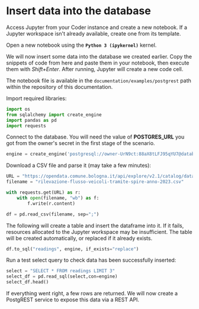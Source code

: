 # Insert data into the database

Access Jupyter from your Coder instance and create a new notebook. If a Jupyter workspace isn't already available, create one from its template.

Open a new notebook using the **`Python 3 (ipykernel)`** kernel.

We will now insert some data into the database we created earlier. Copy the snippets of code from here and paste them in your notebook, then execute them with *Shift+Enter*. After running, Jupyter will create a new code cell.

The notebook file is available in the `documentation/examples/postgrest` path within the repository of this documentation.

Import required libraries:
``` python
import os
from sqlalchemy import create_engine
import pandas as pd
import requests
```

Connect to the database. You will need the value of **POSTGRES_URL** you got from the owner's secret in the first stage of the scenario.
``` python
engine = create_engine('postgresql://owner-UrN9ct:88aX8tLFJ95qYU7@database-postgres-cluster/mydb')
```

Download a CSV file and parse it (may take a few minutes):
``` python
URL = "https://opendata.comune.bologna.it/api/explore/v2.1/catalog/datasets/rilevazione-flusso-veicoli-tramite-spire-anno-2023/exports/csv?lang=it&timezone=Europe%2FRome&use_labels=true&delimiter=%3B"
filename = "rilevazione-flusso-veicoli-tramite-spire-anno-2023.csv"

with requests.get(URL) as r:
    with open(filename, "wb") as f:
        f.write(r.content)

df = pd.read_csv(filename, sep=";")
```

The following will create a table and insert the dataframe into it. If it fails, resources allocated to the Jupyter workspace may be insufficient. The table will be created automatically, or replaced if it already exists.
``` python
df.to_sql("readings", engine, if_exists="replace")
```

Run a test select query to check data has been successfully inserted:
``` python
select = "SELECT * FROM readings LIMIT 3"
select_df = pd.read_sql(select,con=engine)
select_df.head()
```

If everything went right, a few rows are returned. We will now create a PostgREST service to expose this data via a REST API.